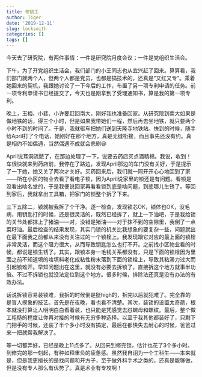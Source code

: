 ```yaml
---
title: 修锁工
author: Tiger
date: '2019-12-11'
slug: locksmith
categories: []
tags: []
---
```


今天去了研究院，有两件事情：一件是研究院月度会议；一件是党组织生活会。

下午，为了开党组织生活会，我们部门的小王同志也从宜兴赶了回来。算算看，我们部门就两个人，但两个人都是党员，也都是搞技术的，还真是“又红又专”。乘着她回来的契机，我跟她讨论了一下今后的工作，布置了另一项专利申请的任务。前一项专利申请书已经提交了，今天也是刚拿到了受理通知书，算是我的第一项专利。

晚上，玉梅、小裴、小许要赶回南大，刚好我也准备回家。从研究院到南大如果是做地铁的话，得三个小时，但是如果我带她们一程，然后再去坐地铁，就只要两个小时不到的时间了。于是，我就驱车把她们送到天隆寺地铁站。快到的时候，随手给April打了个电话，她刚好在那个地方，真是无缝衔接，而且事先还没有约。真是相约不如偶遇，当然偶遇不成就会悲剧😃

April说耳洞流脓了，在那边处理了一下，说要去药店买点酒精棉。我说，收到！车很快就来到药店前，我停在了路边，发现April那边的车门没有关好，于是提示了一下她，她又关了两次才关好。买药回来后，我们就一同开开心心地回到了家——所在小区的物业去看了看电子锁，因为April说家里的锁还是有问题。看锁是没看出啥名堂的，于是我便说回家再看看锁到底是啥问题，到底哪儿生锈了。等回到家后，我就拿出工具箱，把家门的锁整个拆了下来。

三下五除二，锁就被我拆了个干净。逐一检查，发现锁芯OK，锁体也OK，没毛病，用钥匙打的时候，还是很灵活的，既然已经拆了，就上一下油吧，于是我给锁的关节处都抹上了猪油——对，没错是猪油——对于抹不到的空隙里，我倒了一点菜籽油。最后检查的结果发现，其实门锁的机关比我想象的要复杂一些，问题就出在最下面我之前都从来没有关注过的一个锁栓上。我发现跟它对应的最上面的锁栓非常灵活，而这个阻力很大，从而导致钥匙怎么也打不开。之前找小区物业看的时候，都说是锁生锈了。其实，跟锁本身一毛钱关系都没有，只是下面的锁栓因为里面之前不知道填的啥填料老化成粘性粉末落到下面的锁栓上，导致其粘滞力过大而引起锁难开。早知问题出在这里，就没有必要去拆锁了，直接拆这个地方就事半功倍。不过不拆锁也就没法定位到这个地方。很多时候，排除法还真是没有办法的有效办法。

话说拆锁容易装锁难，我拆的时候倒是挺high的，拆完以后就犯难了。完全靠的是盲人摸象的技艺。首先是在夜晚，看也看不清楚。其次，装锁的设置太奇葩，根本就没打算让人明明白白看着装，也只能是凭感觉去怼螺母和螺纹。最后，整个做工粗糙的程度让你再对接的时候有无穷多种选择。以至于我其他都装好了，只剩下门把手的时候，还装了半个多小时没有搞定，最后在都快失去耐心的时候，爸爸过来一把就帮我解决了。

等一切都弄好，已经是晚上11点多了。从回来到修完锁，估计也花了3个多小时。到修完的那一刻起，有种如释重负的疲惫感。虽然我自诩为一个工科生——本来就是，但是我更擅长的是找问题和开方子，至于做外科手术之类的，还真是能够做，但是没有专人那么有优势了。真是术业有专攻啊！
